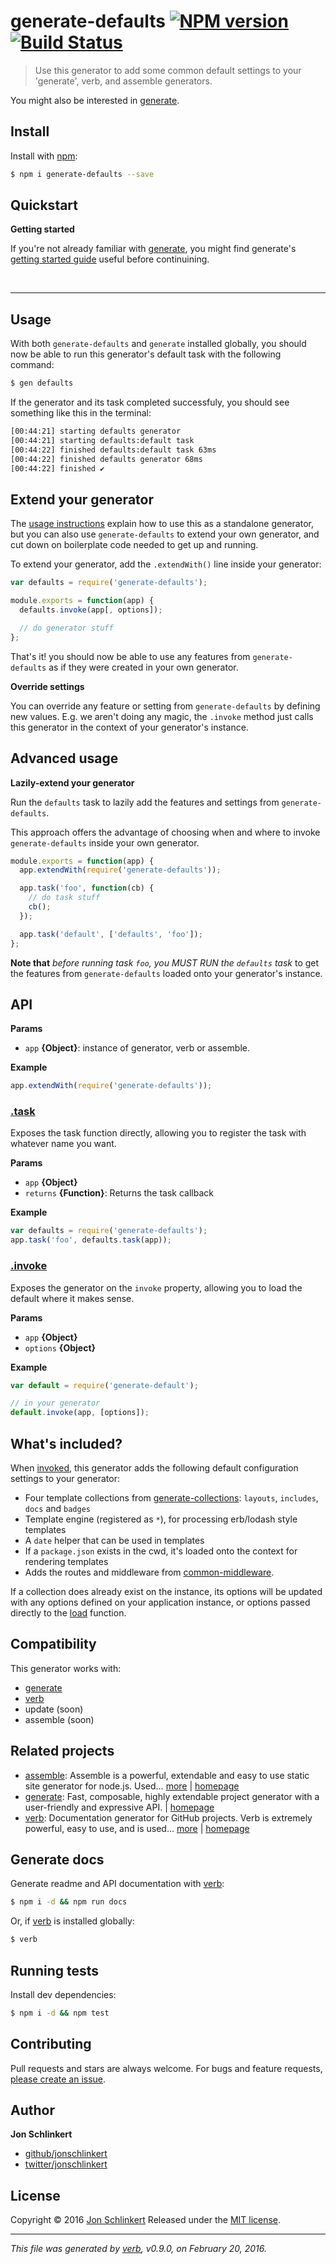 # generate-defaults [![NPM version](https://img.shields.io/npm/v/generate-defaults.svg)](https://www.npmjs.com/package/generate-defaults) [![Build Status](https://img.shields.io/travis/jonschlinkert/generate-defaults.svg)](https://travis-ci.org/jonschlinkert/generate-defaults)

> Use this generator to add some common default settings to your 'generate', verb, and assemble generators.

You might also be interested in [generate](https://github.com/generate/generate).

## Install

Install with [npm](https://www.npmjs.com/):

```sh
$ npm i generate-defaults --save
```

## Quickstart

**Getting started**

If you're not already familiar with [generate](https://github.com/generate/generate), you might find generate's [getting started guide](https://github.com/generate/generate/blob/master/docs/getting-started.md) useful before continuining.

<br>

***

## Usage

With both `generate-defaults` and `generate` installed globally, you should now be able to run this generator's default task with the following command:

```sh
$ gen defaults
```

If the generator and its task completed successfuly, you should see something like this in the terminal:

```sh
[00:44:21] starting defaults generator
[00:44:21] starting defaults:default task
[00:44:22] finished defaults:default task 63ms
[00:44:22] finished defaults generator 68ms
[00:44:22] finished ✔
```

## Extend your generator

The [usage instructions](#usage) explain how to use this as a standalone generator, but you can also use `generate-defaults` to extend your own generator, and cut down on boilerplate code needed to get up and running.

To extend your generator, add the  `.extendWith()` line inside your generator:

```js
var defaults = require('generate-defaults');

module.exports = function(app) {
  defaults.invoke(app[, options]);

  // do generator stuff
};
```

That's it! you should now be able to use any features from `generate-defaults` as if they were created in your own generator.

**Override settings**

You can override any feature or setting from `generate-defaults` by defining new values. E.g. we aren't doing any magic, the `.invoke` method just calls this generator in the context of your generator's instance.

## Advanced usage

**Lazily-extend your generator**

Run the `defaults` task to lazily add the features and settings from `generate-defaults`.

This approach offers the advantage of choosing when and where to invoke `generate-defaults` inside your own generator.

```js
module.exports = function(app) {
  app.extendWith(require('generate-defaults'));

  app.task('foo', function(cb) {
    // do task stuff
    cb();
  });

  app.task('default', ['defaults', 'foo']);
};
```

**Note that** _before running task `foo`, you MUST RUN the `defaults` task_ to get the features from `generate-defaults` loaded onto your generator's instance.

## API

**Params**

* `app` **{Object}**: instance of generator, verb or assemble.

**Example**

```js
app.extendWith(require('generate-defaults'));
```

### [.task](index.js#L35)

Exposes the task function directly, allowing you to register the task with whatever name you want.

**Params**

* `app` **{Object}**
* `returns` **{Function}**: Returns the task callback

**Example**

```js
var defaults = require('generate-defaults');
app.task('foo', defaults.task(app));
```

### [.invoke](index.js#L59)

Exposes the generator on the `invoke` property, allowing you to load the default where it makes sense.

**Params**

* `app` **{Object}**
* `options` **{Object}**

**Example**

```js
var default = require('generate-default');

// in your generator
default.invoke(app, [options]);
```

## What's included?

When [invoked](#usage), this generator adds the following default configuration settings to your generator:

* Four template collections from [generate-collections](https://github.com/jonschlinkert/generate-collections): `layouts`, `includes`, `docs` and `badges`
* Template engine (registered as `*`), for processing erb/lodash style templates
* A `date` helper that can be used in templates
* If a `package.json` exists in the cwd, it's loaded onto the context for rendering templates
* Adds the routes and middleware from [common-middleware](https://github.com/jonschlinkert/common-middleware).

If a collection does already exist on the instance, its options will be updated with any options defined on your application instance, or options passed directly to the [load](#load) function.

## Compatibility

This generator works with:

* [generate](https://github.com/generate/generate)
* [verb](https://github.com/verbose/verb)
* update (soon)
* assemble (soon)

## Related projects

* [assemble](https://www.npmjs.com/package/assemble): Assemble is a powerful, extendable and easy to use static site generator for node.js. Used… [more](https://www.npmjs.com/package/assemble) | [homepage](https://github.com/assemble/assemble)
* [generate](https://www.npmjs.com/package/generate): Fast, composable, highly extendable project generator with a user-friendly and expressive API. | [homepage](https://github.com/generate/generate)
* [verb](https://www.npmjs.com/package/verb): Documentation generator for GitHub projects. Verb is extremely powerful, easy to use, and is used… [more](https://www.npmjs.com/package/verb) | [homepage](https://github.com/verbose/verb)

## Generate docs

Generate readme and API documentation with [verb](https://github.com/verbose/verb):

```sh
$ npm i -d && npm run docs
```

Or, if [verb](https://github.com/verbose/verb) is installed globally:

```sh
$ verb
```

## Running tests

Install dev dependencies:

```sh
$ npm i -d && npm test
```

## Contributing

Pull requests and stars are always welcome. For bugs and feature requests, [please create an issue](https://github.com/jonschlinkert/generate-defaults/issues/new).

## Author

**Jon Schlinkert**

* [github/jonschlinkert](https://github.com/jonschlinkert)
* [twitter/jonschlinkert](http://twitter.com/jonschlinkert)

## License

Copyright © 2016 [Jon Schlinkert](https://github.com/jonschlinkert)
Released under the [MIT license](https://github.com/jonschlinkert/generate-defaults/blob/master/LICENSE).

***

_This file was generated by [verb](https://github.com/verbose/verb), v0.9.0, on February 20, 2016._